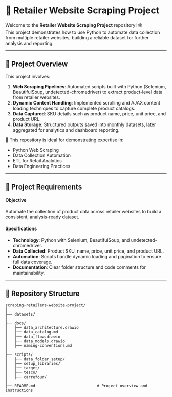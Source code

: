 # 🛒 Retailer Website Scraping Project

Welcome to the **Retailer Website Scraping Project** repository! 🕸️  
This project demonstrates how to use Python to automate data collection from multiple retailer websites, building a reliable dataset for further analysis and reporting.

---

## 📖 Project Overview

This project involves:

1. **Web Scraping Pipelines**: Automated scripts built with Python (Selenium, BeautifulSoup, undetected-chromedriver) to extract product-level data from retailer websites.  
2. **Dynamic Content Handling**: Implemented scrolling and AJAX content loading techniques to capture complete product catalogs.  
3. **Data Captured**: SKU details such as product name, price, unit price, and product URL.  
4. **Data Storage**: Structured outputs saved into monthly datasets, later aggregated for analytics and dashboard reporting.  

🎯 This repository is ideal for demonstrating expertise in:
- Python Web Scraping  
- Data Collection Automation  
- ETL for Retail Analytics  
- Data Engineering Practices  

---

## 🚀 Project Requirements

#### Objective
Automate the collection of product data across retailer websites to build a consistent, analysis-ready dataset.

#### Specifications
- **Technology**: Python with Selenium, BeautifulSoup, and undetected-chromedriver.  
- **Data Collected**: Product SKU, name, price, unit price, and product URL.  
- **Automation**: Scripts handle dynamic loading and pagination to ensure full data coverage.  
- **Documentation**: Clear folder structure and code comments for maintainability.  

---

## 📂 Repository Structure
```
scraping-retailers-website-project/
│
├── datasets/                           
│
├── docs/                               
│   ├── data_architecture.drawio        
│   ├── data_catalog.md                 
│   ├── data_flow.drawio                
│   ├── data_models.drawio              
│   ├── naming-conventions.md          
│
├── scripts/                           
│   ├── data_folder_setup/             
│   ├── setup_libraries/                
│   ├── target/                           
│   ├── tesco/          
│   ├── carrefour/
│
├── README.md                           # Project overview and instructions
```
